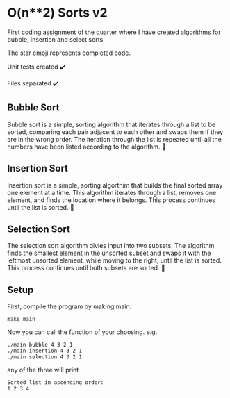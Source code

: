 # O(n**2) Sorts v2

First coding assignment of the quarter where I have created algorithms for bubble, insertion and select sorts.

The star emoji represents completed code.

Unit tests created :heavy_check_mark:

Files separated :heavy_check_mark:

## Bubble Sort
Bubble sort is a simple, sorting algorithm that iterates through a list to be sorted, comparing each pair adjacent to each other and swaps them if they are in the wrong order. The iteration through the list is repeated until all the numbers have been listed according to the algorithm. :star2:

## Insertion Sort
Insertion sort is a simple, sorting algorthim that builds the final sorted array one element at a time. This algorithm iterates through a list, removes one element, and finds the location where it belongs. This process continues until the list is sorted. :star2:

## Selection Sort
The selection sort algorithm divies input into two subsets. The algorithm finds the smallest element in the unsorted subset and swaps it with the leftmost unsorted element, while moving to the right, until the list is sorted. This process continues until both subsets are sorted. :star2:

## Setup
First, compile the program by making main.

```
make main
```

Now you can call the function of your choosing. e.g.
```
./main bubble 4 3 2 1
./main insertion 4 3 2 1
./main selection 4 3 2 1
```

any of the three will print 

```
Sorted list in ascending order:
1 2 3 4
```
